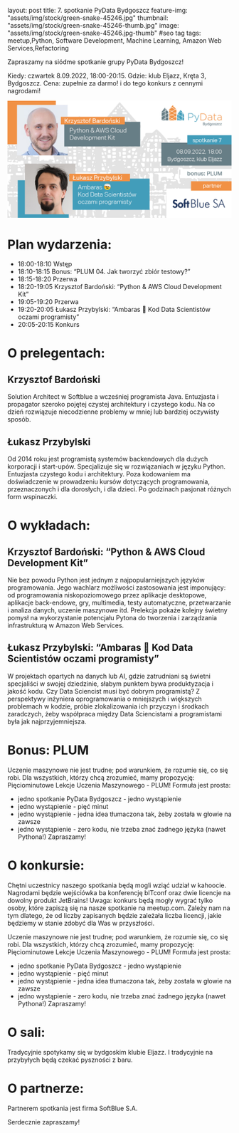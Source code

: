 layout: post
title: 7. spotkanie PyData Bydgoszcz
feature-img: "assets/img/stock/green-snake-45246.jpg"
thumbnail: "assets/img/stock/green-snake-45246-thumb.jpg"
image: "assets/img/stock/green-snake-45246.jpg-thumb" #seo tag
tags: meetup,Python, Software Development, Machine Learning, Amazon Web Services,Refactoring


Zapraszamy na siódme spotkanie grupy PyData Bydgoszcz!

Kiedy: czwartek 8.09.2022, 18:00-20:15.
Gdzie: klub Eljazz, Kręta 3, Bydgoszcz.
Cena: zupełnie za darmo! i do tego konkurs z cennymi nagrodami!

![Meetup image](/assets/img/meetups/2022.09-fb.jpg)

# Plan wydarzenia:

- 18:00-18:10 Wstęp
- 18:10-18:15 Bonus: “PLUM 04. Jak tworzyć zbiór testowy?”
- 18:15-18:20 Przerwa
- 18:20-19:05 Krzysztof Bardoński: “Python & AWS Cloud Development Kit”
- 19:05-19:20 Przerwa
- 19:20-20:05 Łukasz Przybylski: “Ambaras 🤕 Kod Data Scientistów oczami programisty”
- 20:05-20:15 Konkurs


# O prelegentach:

## Krzysztof Bardoński
Solution Architect w Softblue a wcześniej programista Java.
Entuzjasta i propagator szeroko pojętej czystej architektury i czystego kodu.
Na co dzień rozwiązuje niecodzienne problemy w mniej lub bardziej oczywisty sposób.

## Łukasz Przybylski
Od 2014 roku jest programistą systemów backendowych dla dużych korporacji i start-upów. Specjalizuje się w rozwiązaniach w języku Python. Entuzjasta czystego kodu i architektury. Poza kodowaniem ma doświadczenie w prowadzeniu kursów dotyczących programowania, przeznaczonych i dla dorosłych, i dla dzieci. Po godzinach pasjonat różnych form wspinaczki.

# O wykładach:

## Krzysztof Bardoński: “Python & AWS Cloud Development Kit”

Nie bez powodu Python jest jednym z najpopularniejszych języków programowania. Jego wachlarz możliwości zastosowania jest imponujący: od programowania niskopoziomowego przez aplikacje desktopowe, aplikacje back-endowe, gry, multimedia, testy automatyczne, przetwarzanie i analiza danych, uczenie maszynowe itd.
Prelekcja pokaże kolejny świetny pomysł na wykorzystanie potencjału Pytona do tworzenia i zarządzania infrastrukturą w Amazon Web Services.

## Łukasz Przybylski: “Ambaras 🤕 Kod Data Scientistów oczami programisty”

W projektach opartych na danych lub AI, gdzie zatrudniani są świetni specjaliści w swojej dziedzinie, słabym punktem bywa produktyzacja i jakość kodu. Czy Data Sciencist musi być dobrym programistą? Z perspektywy inżyniera oprogramowania o mniejszych i większych problemach w kodzie, próbie zlokalizowania ich przyczyn i środkach zaradczych, żeby współpraca między Data Sciencistami a programistami była jak najprzyjemniejsza.

# Bonus: PLUM

Uczenie maszynowe nie jest trudne; pod warunkiem, że rozumie się, co się robi. Dla wszystkich, którzy chcą zrozumieć, mamy propozycję: Pięciominutowe Lekcje Uczenia Maszynowego - PLUM! Formuła jest prosta:
- jedno spotkanie PyData Bydgoszcz - jedno wystąpienie
- jedno wystąpienie - pięć minut
- jedno wystąpienie - jedna idea tłumaczona tak, żeby została w głowie na zawsze
- jedno wystąpienie - zero kodu, nie trzeba znać żadnego języka (nawet Pythona!)
Zapraszamy!


# O konkursie:

Chętni uczestnicy naszego spotkania będą mogli wziąć udział w kahoocie. Nagrodami będzie wejściówka ba konferencję bITconf oraz dwie licencje na dowolny produkt JetBrains!
Uwaga: konkurs będą mogły wygrać tylko osoby, które zapiszą się na nasze spotkanie na meetup.com. Zależy nam na tym dlatego, że od liczby zapisanych będzie zależała liczba licencji, jakie będziemy w stanie zdobyć dla Was w przyszłości.

Uczenie maszynowe nie jest trudne; pod warunkiem, że rozumie się, co się robi. Dla wszystkich, którzy chcą zrozumieć, mamy propozycję: Pięciominutowe Lekcje Uczenia Maszynowego - PLUM! Formuła jest prosta:
- jedno spotkanie PyData Bydgoszcz - jedno wystąpienie
- jedno wystąpienie - pięć minut
- jedno wystąpienie - jedna idea tłumaczona tak, żeby została w głowie na zawsze
- jedno wystąpienie - zero kodu, nie trzeba znać żadnego języka (nawet Pythona!)
Zapraszamy!

# O sali:

Tradycyjnie spotykamy się w bydgoskim klubie Eljazz. I tradycyjnie na przybyłych będą czekać pyszności z baru.

# O partnerze:

Partnerem spotkania jest firma SoftBlue S.A.

Serdecznie zapraszamy!
